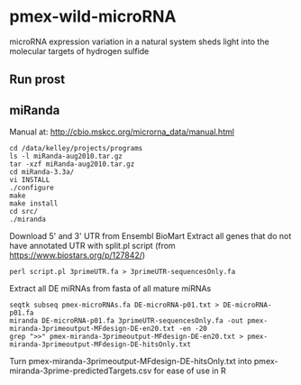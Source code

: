 # pmex-wild-microRNA
microRNA expression variation in a natural system sheds light into the molecular targets of hydrogen sulfide

## Run prost


## miRanda

Manual at: http://cbio.mskcc.org/microrna_data/manual.html

```
cd /data/kelley/projects/programs
ls -l miRanda-aug2010.tar.gz 
tar -xzf miRanda-aug2010.tar.gz 
cd miRanda-3.3a/
vi INSTALL 
./configure 
make
make install
cd src/
./miranda 
```

Download 5' and 3' UTR from Ensembl BioMart
Extract all genes that do not have annotated UTR with split.pl script (from https://www.biostars.org/p/127842/)
```
perl script.pl 3primeUTR.fa > 3primeUTR-sequencesOnly.fa
```

Extract all DE miRNAs from fasta of all mature miRNAs
```
seqtk subseq pmex-microRNAs.fa DE-microRNA-p01.txt > DE-microRNA-p01.fa
miranda DE-microRNA-p01.fa 3primeUTR-sequencesOnly.fa -out pmex-miranda-3primeoutput-MFdesign-DE-en20.txt -en -20
grep ">>" pmex-miranda-3primeoutput-MFdesign-DE-en20.txt > pmex-miranda-3primeoutput-MFdesign-DE-hitsOnly.txt

```
Turn pmex-miranda-3primeoutput-MFdesign-DE-hitsOnly.txt into pmex-miranda-3prime-predictedTargets.csv for ease of use in R
